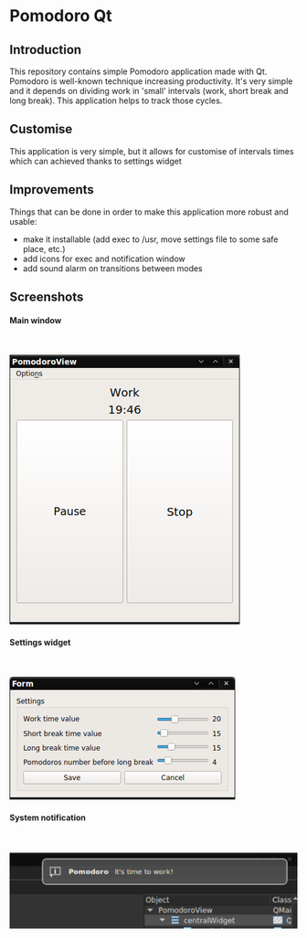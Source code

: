 # Pomodoro Qt 
## Introduction
This repository contains simple Pomodoro application made with Qt.
Pomodoro is well-known technique increasing productivity. It's very simple and it depends on dividing work in 'small'
intervals (work, short break and long break). This application helps to track those cycles.

## Customise 
This application is very simple, but it allows for customise of intervals times which can achieved thanks to settings widget

## Improvements
Things that can be done in order to make this application more robust and usable:
* make it installable (add exec to /usr, move settings file to some safe place, etc.)
* add icons for exec and notification window
* add sound alarm on transitions between modes

## Screenshots
#### Main window
<br/><br/>
![pomodoro1](screenshots/pomodoro_screenshot1.png?raw=true)

#### Settings widget
<br/><br/>
![pomodoro2](screenshots/pomodoro_screenshot2.png?raw=true)

#### System notification
<br/><br/>
![pomodoro3](screenshots/pomodoro_screenshot3.png?raw=true)
